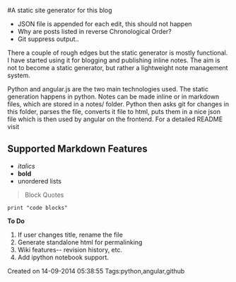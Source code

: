#A static site generator for this blog


* JSON file is appended for each edit, this should not happen
* Why are posts listed in reverse Chronological Order?
* Git suppress output..




There a couple of rough edges but the static generator is mostly functional. I have started using it for blogging and publishing inline notes. The aim is not to become a static generator, but rather a lightweight note management system. 

Python and angular.js are the two main technologies used. The static generation happens in python. Notes can be made inline or in markdown files, which are stored in a notes/ folder. Python then asks git for changes in this folder, parses the file, converts it file to html, puts them in a nice json file which is then used by angular on the frontend. For a detailed README visit 

## Supported Markdown Features

* *italics*
* __bold__
* unordered lists

>Block Quotes

```
print "code blocks"
```

__To Do__

1. If user changes title, rename the file
2. Generate standalone html for permalinking
3. Wiki features-- revision history, etc.
4. Add ipython notebook support.

Created on 14-09-2014 05:38:55
Tags:python,angular,github
